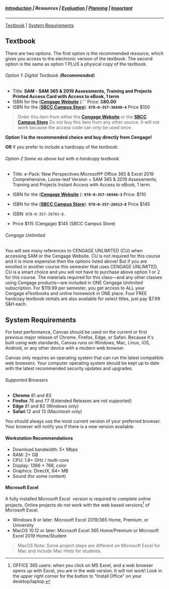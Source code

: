##### [Introduction](introduction) | Resources | [Evaluation](evaluation) | [Planning](planning) | [Important](important)
***
[Textbook](#textbook) | [System Requirements](#system-requirements)

## Textbook

There are two options. The first option is the recommended resource, which gives you access to the electronic version of the textbook. The second option is the same as option 1 PLUS a physical copy of the textbook. 

###### Option 1: Digital Textbook (**Recommended**)
 - Title: **SAM - SAM 365 & 2019 Assessments, Training and Projects Printed Access Card with Access to eBook, 1 term** 
 - ISBN for the  (<a href="http://www.cengagebrain.com/course/4316390" target="_blank">**Cengage Website**</a> ):**``** Price: $**80.00** 
 - ISBN for the (<a href="https://www.sbccbooks.com/" target="_blank">**SBCC Campus Store**</a>): **`978-0-357-36840-4`** Price $100

> Order this item from either the <a href="http://www.cengagebrain.com/course/4316390" target="_blank">**Cengage Website**</a> or the <a href="https://www.sbccbooks.com/" target="_blank">**SBCC Campus Store**</a> Do not buy this item from any other source. It will not work because the access code can only be used once.

**Option 1 is the recommended choice and buy directly from Cengage!**

**OR** if you prefer to include a hardcopy of the textbook:

###### Option 2 Same as above but with a hardcopy  textbook.

- Title: e-Pack: New Perspectives Microsoft® Office 365 & Excel 2019 Comprehensive, Loose-leaf Version + SAM 365 & 2019 Assessments, Training and Projects Instant Access with Access to eBook, 1 term.
 - ISBN for the  (<a href="http://www.cengagebrain.com/course/4316390" target="_blank">**Cengage Website**</a> ): **`978-0-357-36946-3`** Price: $110
 - ISBN for the (<a href="https://www.sbccbooks.com/" target="_blank">**SBCC Campus Store**</a>): **`978-0-357-26913-8`** Price $145
 

- ISBN: `978-0-357-39783-6.`
- Price $115 (Cengage) $145 (SBCC Campus Store)


###### Cengage Unlimited
You will see many references to CENGAGE UNLIMITED (CU) when accessing SAM or the Cengage Website. CU is not required for this course and it is more expensive then the options listed above! But if you are enrolled in another course this semester that uses CENGAGE UNLIMITED, CU is a smart choice and you will not have to purchase above option 1 or 2 for this course. The materials required for this class—and any other classes using Cengage products—are included in ONE Cengage Unlimited subscription. For $119.99 per semester, you get access to ALL your Cengage eTextbooks and online homework in ONE place. Four FREE hardcopy textbook rentals are also available for select titles, just pay $7.99 S&H each.

## System Requirements

For best performance, Canvas should be used on the current or first previous major release of Chrome, Firefox, Edge, or Safari. Because it's built using web standards, Canvas runs on Windows, Mac, Linux, iOS, Android, or any other device with a modern web browser.

Canvas only requires an operating system that can run the latest compatible web browsers. Your computer operating system should be kept up to date with the latest recommended security updates and upgrades.

###### Supported Browsers

*   **Chrome** 81 and 83
*   **Firefox** 76 and 77 (Extended Releases are not supported)
*   **Edge** 81 and 83 (Windows only)
*   **Safari** 12 and 13 (Macintosh only)

You should always use the most current version of your preferred browser. Your browser will notify you if there is a new version available.

#### Workstation Recommendations

*   Download bandwidth: 5+ Mbps
*   RAM: 2+ GB
*   CPU: 1.8+ GHz / multi-core
*   Display: 1366 × 768, color
*   Graphics: DirectX, 64+ MB
*   Sound (for some content)

#### Microsoft Excel

A fully installed Microsoft Excel  version is required to complete online projects. Online projects do not work with the web based versions[^1] of Microsoft Excel.

*   Windows 8 or later: Microsoft Excel 2019/365 Home, Premium, or University
*   MacOS 10.12 or later: Microsoft Excel 365 Home/Premium or Microsoft Excel 2019 Home/Student

> MacOS Note: Some project steps are different on Microsoft Excel for Mac and include Mac Hints for students.

[^1]: OFFICE 365 users: when you click on MS Excel, and a web browser opens up with Excel, you are in the web version. It will not work! Look in the upper right corner for the button to "Install Office" on your desktop/laptop. 
